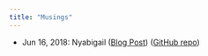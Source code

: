 ```yaml
---
title: "Musings"
---
```


- Jun 16, 2018: Nyabigail ([Blog Post](https://nmmarzano.github.io/musings/2018/06/16/nyabigail.html)) ([GitHub repo](https://github.com/nmmarzano/nyabigail))
